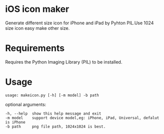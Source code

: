 # iOS icon maker
Generate different size icon for iPhone and iPad by Pyhton PIL.Use 1024 size icon easy make other size.

# Requirements
Requires the Python Imaging Library (PIL) to be installed.

# Usage

`usage: makeicon.py [-h] [-m model] -b path`

optional arguments:

```
-h, --help  show this help message and exit
-m model    support device model,eg: iPhone, iPad, Universal, defalut is iPhone
-b path     png file path, 1024x1024 is best.
```
